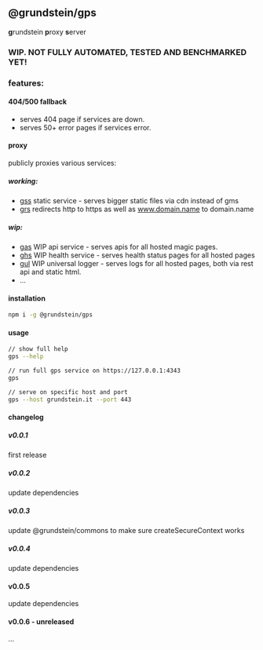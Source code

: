 ## @grundstein/gps

**g**rundstein **p**roxy **s**erver

### WIP. NOT FULLY AUTOMATED, TESTED AND BENCHMARKED YET!

### features:

#### 404/500 fallback

* serves 404 page if services are down.
* serves 50+ error pages if services error.

#### proxy

publicly proxies various services:

##### working:
* [gss](https://github.com/grundstein/gss)
  static service - serves bigger static files via cdn instead of gms
* [grs](https://github.com/grundstein/grs)
  redirects http to https as well as www.domain.name to domain.name

##### wip:
* [gas](https://github.com/grundstein/gas)
  WIP api service - serves apis for all hosted magic pages.
* [ghs](https://github.com/grundstein/ghs)
  WIP health service - serves health status pages for all hosted pages
* [gul](https://github.com/grundstein/gul)
  WIP universal logger - serves logs for all hosted pages, both via rest api and static html.
* ...

#### installation
```bash
npm i -g @grundstein/gps
```

#### usage
```bash
// show full help
gps --help

// run full gps service on https://127.0.0.1:4343
gps

// serve on specific host and port
gps --host grundstein.it --port 443
```

#### changelog

##### v0.0.1
first release

##### v0.0.2
update dependencies

##### v0.0.3
update @grundstein/commons to make sure createSecureContext works

##### v0.0.4
update dependencies

#### v0.0.5
update dependencies

#### v0.0.6 - unreleased
...
